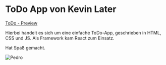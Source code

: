 # ToDo App von Kevin Later

[ToDo - Preview](https://laterkevin.github.io/List-App/)

Hierbei handelt es sich um eine einfache ToDo-App, geschrieben in HTML, CSS und JS. Als Framework kam React zum Einsatz.


Hat Spaß gemacht.

![Pedro](https://c.tenor.com/KtMnAwmpw8sAAAAC/pedro-monkey-puppet.gif)
